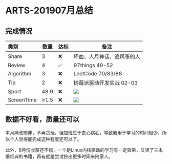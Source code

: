 # ARTS-201907月总结

## 完成情况

|   类别     |  数量 | 达标|                          备注                             |
|:----------|-------|----|----------------------------------------------------------|
| Share     |   3   | ❌ | 坏血、人月神话、追风筝的人                                   |
| Review    |   4   | ✅ | 97things 49-52                                           |
| Algorithm |   3   | ❌ | LeetCode 70/83/88                                        |
| Tip       |   2   | ❌ | 树莓派驱动开发实战 02-03                                    |
| Sport     |  48.9 | ❌ | ![](https://i.loli.net/2019/09/01/vo7GZCL2wKpPXuc.jpg)   |
| ScreenTime|  ≥1.5 | ❌ | ![](https://i.loli.net/2019/09/01/1RtdeT8UqokZQ3z.jpg)   |

## 数据不好看，质量还可以

本月痛改前非，不再贪玩，但加班过于丧心病狂，导致我用于学习的时间很少，所以个人觉得能完成这种程度还可以了。

此外，8月份收获还不错，一个是Linux内核驱动的学习有一定效果，又读了三本很经典的书籍，再有就是尝试挤出更多时间来陪家人。